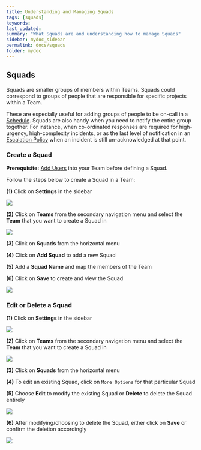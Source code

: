 ```yaml
---
title: Understanding and Managing Squads
tags: [squads]
keywords: 
last_updated: 
summary: "What Squads are and understanding how to manage Squads"
sidebar: mydoc_sidebar
permalink: docs/squads
folder: mydoc
---
```


## Squads

Squads are smaller groups of members within Teams. Squads could correspond to groups of people that are responsible for specific projects within a Team.

These are especially useful for adding groups of people to be on-call in a [Schedule](https://support.squadcast.com/docs/schedules). Squads are also handy when you need to notify the entire group together. For instance, when co-ordinated responses are required for high-urgency, high-complexity incidents, or as the last level of notification in an [Escalation Policy](https://support.squadcast.com/docs/escalation-policies) when an incident is still un-acknowledged at that point.

### Create a Squad

**Prerequisite:**
[Add Users](add-users) into your Team before defining a Squad.

Follow the steps below to create a Squad in a Team:

**(1)** Click on **Settings** in the sidebar

![](images/add_and_delete_users_1.png)

**(2)** Click on **Teams** from the secondary navigation menu and select the **Team** that you want to create a Squad in

![](images/add_and_delete_teams_1.png)

**(3)** Click on **Squads** from the horizontal menu

**(4)** Click on **Add Squad** to add a new Squad

**(5)** Add a **Squad Name** and map the members of the Team

**(6)** Click on **Save** to create and view the Squad

![](images/squads_1.png)

### Edit or Delete a Squad

**(1)** Click on **Settings** in the sidebar

![](images/add_and_delete_users_1.png)

**(2)** Click on **Teams** from the secondary navigation menu and select the **Team** that you want to create a Squad in

![](images/add_and_delete_teams_1.png)

**(3)** Click on **Squads** from the horizontal menu

**(4)** To edit an existing Squad, click on `More Options` for that particular Squad

**(5)** Choose **Edit** to modify the existing Squad or **Delete** to delete the Squad entirely

![](images/squads_3.png)

**(6)** After modifying/choosing to delete the Squad, either click on **Save** or confirm the deletion accordingly

![](images/squads_2.png)